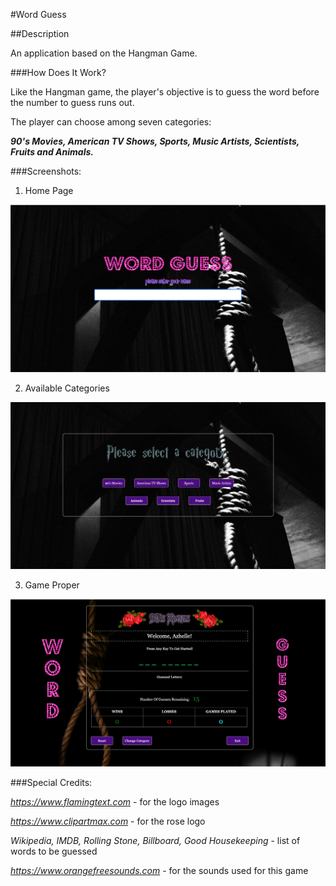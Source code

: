 #Word Guess

##Description

An application based on the Hangman Game.

###How Does It Work?

Like the Hangman game, the player's objective is to guess the word before the number to guess runs out.

The player can choose among seven categories: 

<b>_90's Movies, American TV Shows, Sports, Music Artists, Scientists, Fruits and Animals._</b>

###Screenshots:

1. Home Page

![Home Page](assets/images/homepage.png)

2. Available Categories

![Category](assets/images/category.png)

3. Game Proper

![Game Screen](assets/images/gamescreen.png)


###Special Credits:

_https://www.flamingtext.com_ - for the logo images

_https://www.clipartmax.com_ - for the rose logo

_Wikipedia, IMDB, Rolling Stone, Billboard, Good Housekeeping_ - list of words to be guessed

_https://www.orangefreesounds.com_ - for the sounds used for this game
